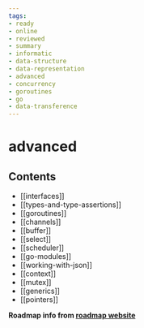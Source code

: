 ```yaml
---
tags:
- ready
- online
- reviewed
- summary
- informatic
- data-structure
- data-representation
- advanced
- concurrency
- goroutines
- go
- data-transference
---
```


# advanced

## Contents

- [[interfaces]]
- [[types-and-type-assertions]]
- [[goroutines]]
- [[channels]]
- [[buffer]]
- [[select]]
- [[scheduler]]
- [[go-modules]]
- [[working-with-json]]
- [[context]]
- [[mutex]]
- [[generics]]
- [[pointers]]

__Roadmap info from [roadmap website](https://roadmap.sh/golang/advanced)__

